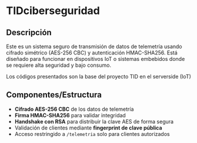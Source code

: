 # TIDciberseguridad

## Descripción
Este es un sistema seguro de transmisión de datos de telemetría usando cifrado simétrico (AES-256 CBC) y autenticación HMAC-SHA256. Está diseñado para funcionar en dispositivos IoT o sistemas embebidos donde se requiere alta seguridad y bajo consumo. 

Los códigos presentados son la base del proyecto TID en el serverside (IoT)

## Componentes/Estructura

- **Cifrado AES-256 CBC** de los datos de telemetría
- **Firma HMAC-SHA256** para validar integridad
- **Handshake con RSA** para distribuir la clave AES de forma segura
- Validación de clientes mediante **fingerprint de clave pública**
- Acceso restringido a `/telemetria` solo para clientes autorizados
